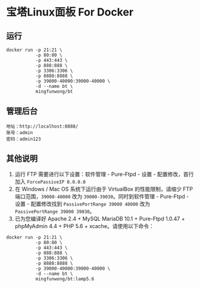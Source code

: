 # 宝塔Linux面板 For Docker

## 运行
```
docker run -p 21:21 \
           -p 80:80 \
           -p 443:443 \
           -p 888:888 \
           -p 3306:3306 \
           -p 8888:8888 \
           -p 39000-40000:39000-40000 \
           -d --name bt \
           mingfunwong/bt
```

## 管理后台
```
地址：http://localhost:8888/
账号：admin
密码：admin123
```

## 其他说明
1. 运行 FTP 需要进行以下设置：软件管理 - Pure-Ftpd - 设置 - 配置修改，首行加入 ```ForcePassiveIP 0.0.0.0```
2. 在 Windows / Mac OS 系统下运行由于 VirtualBox 的性能限制，请缩少 FTP 端口范围，```39000-40000``` 改为 ```39000-39030```。同时到软件管理 - Pure-Ftpd - 设置 - 配置修改找到 ```PassivePortRange 39000 40000``` 改为 ``` PassivePortRange 39000 39030 ```。
3. 已为您编译好 Apache 2.4 + MySQL MariaDB 10.1 + Pure-Ftpd 1.0.47 + phpMyAdmin 4.4 + PHP 5.6 + xcache。请使用以下命令：
```
docker run -p 21:21 \
           -p 80:80 \
           -p 443:443 \
           -p 888:888 \
           -p 3306:3306 \
           -p 8888:8888 \
           -p 39000-40000:39000-40000 \
           -d --name bt \
           mingfunwong/bt:lamp5.6
```

